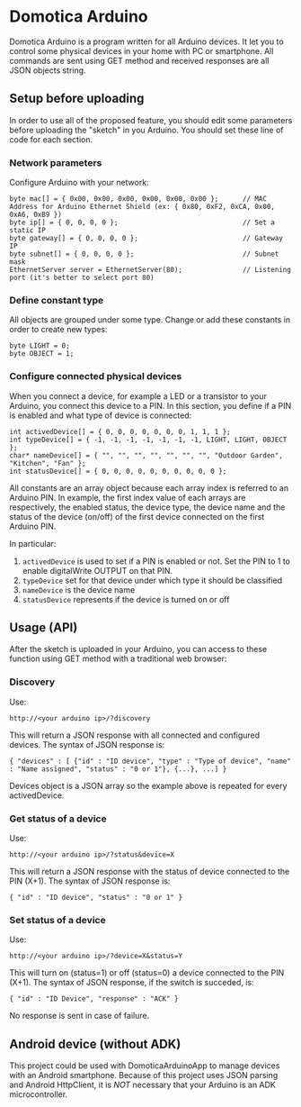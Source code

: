 # Domotica Arduino
Domotica Arduino is a program written for all Arduino devices.
It let you to control some physical devices in your home with PC or smartphone. All commands are sent using GET method and received responses are all JSON objects string.

## Setup before uploading
In order to use all of the proposed feature, you should edit some parameters before uploading the "sketch" in you Arduino. You should set these line of code for each section.

### Network parameters
Configure Arduino with your network:

    byte mac[] = { 0x00, 0x00, 0x00, 0x00, 0x00, 0x00 };      // MAC Address for Arduino Ethernet Shield (ex: { 0x80, 0xF2, 0xCA, 0x00, 0xA6, 0xB9 })
    byte ip[] = { 0, 0, 0, 0 };                               // Set a static IP
    byte gateway[] = { 0, 0, 0, 0 };                          // Gateway IP
    byte subnet[] = { 0, 0, 0, 0 };                           // Subnet mask
    EthernetServer server = EthernetServer(80);               // Listening port (it's better to select port 80)

### Define constant type
All objects are grouped under some type. Change or add these constants in order to create new types:

    byte LIGHT = 0;
    byte OBJECT = 1;

### Configure connected physical devices
When you connect a device, for example a LED or a transistor to your Arduino, you connect this device to a PIN. In this section, you define if a PIN is enabled and what type of device is connected:

    int activedDevice[] = { 0, 0, 0, 0, 0, 0, 0, 1, 1, 1 };
    int typeDevice[] = { -1, -1, -1, -1, -1, -1, -1, LIGHT, LIGHT, OBJECT };
    char* nameDevice[] = { "", "", "", "", "", "", "", "Outdoor Garden", "Kitchen", "Fan" };
    int statusDevice[] = { 0, 0, 0, 0, 0, 0, 0, 0, 0, 0 };

All constants are an array object because each array index is referred to an Arduino PIN. In example, the first index value of each arrays are respectively, the enabled status, the device type, the device name and the status of the device (on/off) of the first device connected on the first Arduino PIN.

In particular:

1. <code>activedDevice</code> is used to set if a PIN is enabled or not. Set the PIN to 1 to enable digitalWrite OUTPUT on that PIN.
1. <code>typeDevice</code> set for that device under which type it should be classified
1. <code>nameDevice</code> is the device name
1. <code>statusDevice</code> represents if the device is turned on or off

## Usage (API)
After the sketch is uploaded in your Arduino, you can access to these function using GET method with a traditional web browser:

### Discovery
Use:

    http://<your arduino ip>/?discovery

This will return a JSON response with all connected and configured devices. The syntax of JSON response is:
    
    { "devices" : [ {"id" : "ID device", "type" : "Type of device", "name" : "Name assigned", "status" : "0 or 1"}, {...}, ...] }

Devices object is a JSON array so the example above is repeated for every activedDevice.

### Get status of a device
Use:
    
    http://<your arduino ip>/?status&device=X

This will return a JSON response with the status of device connected to the PIN (X+1). The syntax of JSON response is:

    { "id" : "ID device", "status" : "0 or 1" }

### Set status of a device
Use:

    http://<your arduino ip>/?device=X&status=Y

This will turn on (status=1) or off (status=0) a device connected to the PIN (X+1). The syntax of JSON response, if the switch is succeded, is:

    { "id" : "ID Device", "response" : "ACK" }

No response is sent in case of failure.

## Android device (without ADK)
This project could be used with DomoticaArduinoApp to manage devices with an Android smartphone. Because of this project uses JSON parsing and Android HttpClient, it is *NOT* necessary that your Arduino is an ADK microcontroller.

